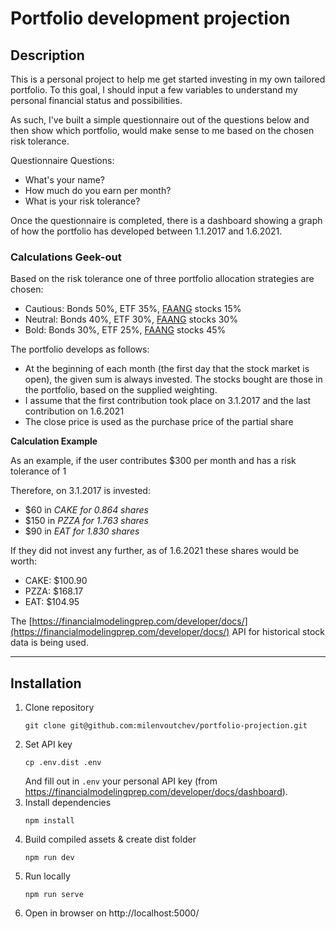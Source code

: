 # Portfolio development projection

## Description

This is a personal project to help me get started investing in my own tailored portfolio. To this goal, I should input a few variables to understand my personal financial status and possibilities.

As such, I've built a simple questionnaire out of the questions below and then show which portfolio, would make sense to me based on the chosen risk tolerance.

Questionnaire Questions:

- What's your name?
- How much do you earn per month?
- What is your risk tolerance? 

Once the questionnaire is completed, there is a dashboard showing a graph of how the portfolio has developed between 1.1.2017 and 1.6.2021.

### Calculations Geek-out

Based on the risk tolerance one of three portfolio allocation strategies are chosen:

- Cautious: Bonds 50%, ETF 35%, [FAANG](https://www.investopedia.com/terms/f/faang-stocks.asp) stocks 15%
- Neutral: Bonds 40%, ETF 30%, [FAANG](https://www.investopedia.com/terms/f/faang-stocks.asp) stocks 30%
- Bold: Bonds 30%, ETF 25%, [FAANG](https://www.investopedia.com/terms/f/faang-stocks.asp) stocks 45%

The portfolio develops as follows:

- At the beginning of each month (the first day that the stock market is open), the given sum is always invested. The stocks bought are those in the portfolio, based on the supplied weighting.
- I assume that the first contribution took place on 3.1.2017 and the last contribution on 1.6.2021
- The close price is used as the purchase price of the partial share

**Calculation Example**

As an example, if the user contributes $300 per month and has a risk tolerance of 1

Therefore, on 3.1.2017 is invested:

- $60 in *CAKE for 0.864 shares*
- $150 in *PZZA for 1.763 shares*
- $90 in *EAT for 1.830 shares*

If they did not invest any further, as of 1.6.2021 these shares would be worth:

- CAKE: $100.90
- PZZA: $168.17
- EAT: $104.95

The [https://financialmodelingprep.com/developer/docs/](https://financialmodelingprep.com/developer/docs/) API for historical stock data is being used.

---
## Installation

1. Clone repository
    ```shell
    git clone git@github.com:milenvoutchev/portfolio-projection.git
    ```
1. Set API key
    ```shell
    cp .env.dist .env
    ```
   And fill out in `.env` your personal API key (from https://financialmodelingprep.com/developer/docs/dashboard).
1. Install dependencies
    ```shell
    npm install
    ```
1. Build compiled assets & create dist folder
    ```shell
    npm run dev
    ```
1. Run locally
    ```shell
    npm run serve
    ```
1. Open in browser on http://localhost:5000/

